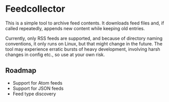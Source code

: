 # Feedcollector

This is a simple tool to archive feed contents. It downloads feed files
and, if called repeatedly, appends new content while keeping old entries.

Currently, only RSS feeds are supported, and because of directory naming
conventions, it only runs on Linux, but that might change in the future.
The tool may experience erratic bursts of heavy development, involving harsh
changes in config etc., so use at your own risk.

## Roadmap

- Support for Atom feeds
- Support for JSON feeds
- Feed type discovery
